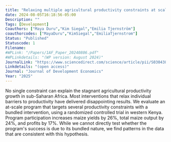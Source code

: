 ```yaml
---
title: "Relaxing multiple agricultural productivity constraints at scale"
date: 2024-08-05T16:18:56-05:00
Description: ""
Tags: [Development]
Coauthors: ["Maya Duru","Kim Siegal","Emilia Tjernström"]
coauthorcodes: ["MayaDuru","KimSiegal","EmiliaTjernstrom"]
Status: "Published"
Statuscode: 1
Filename: 
#WPLink: "/Papers/1AF_Paper_20240806.pdf"
#WPLinkdetails: "(WP version: August 2024)"
JournalLink: "https://www.sciencedirect.com/science/article/pii/S0304387824001585"
Linkdetails: "(open access)"
Journal: "Journal of Development Economics"
Year: "2025"
---
```


No single constraint can explain the stagnant agricultural productivity growth in sub-Saharan Africa.
    Most interventions that relax individual barriers to productivity have delivered disappointing results.
    We evaluate an at-scale program that targets several productivity constraints with a bundled intervention, using a randomized controlled trial in western Kenya.
    Program participation increases maize yields by 26%, total maize output by 24%, and profits by 17%.
    While we cannot directly test whether the program's success is due to its bundled nature, we find patterns in the data that are consistent with this hypothesis.


